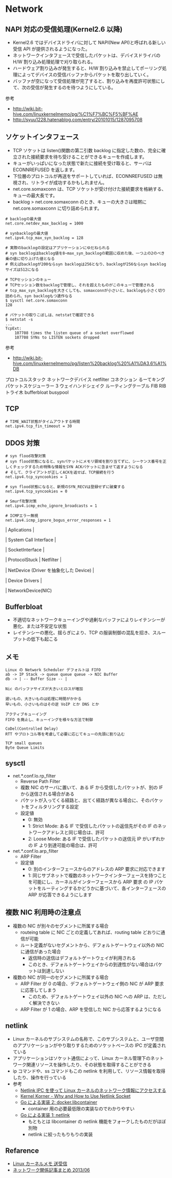 # Network

## NAPI 対応の受信処理(Kernel2.6 以降)

- Kernel2.6 ではデバイスドライバに対して NAPI(New API)と呼ばれる新しい受信 API が提供されるようになった。
- ネットワークインタフェースで受信したパケットは、デバイスドライバの H/W 割り込み処理処理で刈り取られる。
- ハードウェア割り込みが発生すると、H/W 割り込みを禁止してポーリング処理によってデバイスの受信バッファからパケットを取り出していく。
- バッファが空になって受信処理が完了すると、割り込みを再度許可状態にして、次の受信が発生するのを待つようにしている。

参考

- http://wiki.bit-hive.com/linuxkernelmemo/pg/%C1%F7%BC%F5%BF%AE
- http://syuu1228.hatenablog.com/entry/20101015/1287095708

## ソケットインタフェース

- TCP ソケットは listen()関数の第二引数 backlog に指定した数の、完全に確立された接続要求を待ち受けることができるキューを作成します。
- キューがいっぱいになった状態で新たに接続を受け取ると、サーバは ECONNREFUSED を返します。
- 下位層のプロトコルが再送をサポートしていれば、ECONNREFUSED は無視され、リトライが成功するかもしれません。
- net.core.somaxconn は、TCP ソケットが受け付けた接続要求を格納する、キューの最大長です。
- backlog > net.core.somaxconn のとき、キューの大きさは暗黙に net.core.somaxconn に切り詰められます。

```
# backlogの最大値
net.core.netdev_max_backlog = 1000

# synbacklogの最大値
net.ipv4.tcp_max_syn_backlog = 128

# 実際のbacklogの設定はアプリケーションにゆだねられる
# syn backlogはbacklog値を8~max_syn_backlogの範囲に収めた後、一つ上の2のべき乗の値に切り上げた値となる
# 例えばbacklogが200ならsyn backlogは256となり、backlogが256ならsyn backlogサイズは512になる

# TCPセッションのキュー
# TCPセッション数をbacklogで管理し、それを超えたものがこのキューで管理される
# tcp_max_syn_backlogを大きくしても、somaxconnが小さいと、backlogも小さく切り詰められ、syn backlogもつ遺作なる
$ sysctl net.core.somaxconn
128

# パケットの取りこぼしは、netstatで確認できる
$ netstat -s
...
TcpExt:
    107708 times the listen queue of a socket overflowed
    107708 SYNs to LISTEN sockets dropped
```

参考

- http://wiki.bit-hive.com/linuxkernelmemo/pg/listen%20backlog%20%A1%DA3.6%A1%DB

プロトコルスタック
ネットワークデバイス
netfilter
コネクション
るーてキング
パケットスケジューラー
3 ウェイハンドシェイク
ルーティングテーブル
FIB
RIB
トライ木
bufferbloat
busypool

## TCP

```
# TIME_WAIT状態がタイムアウトする時間
net.ipv4.tcp_fin_timeout = 30
```

## DDOS 対策

```
# syn flood攻撃対策
# syn flood状態になると、synパケットにメモリ領域を割り当てずに、シーケンス番号を正しくチェックするため特殊な情報をSYN ACKパケットに含ませて返すようになる
# そして、クライアントが正しくACKを返せば、TCP接続を行う
net.ipv4.tcp_syncookies = 1

# syn flood状態になると、新規のSYN_RECVは登録せずに破棄する
net.ipv4.tcp_syncookies = 0

# Smurf攻撃対策
net.ipv4.icmp_echo_ignore_broadcasts = 1

# ICMPエラー無視
net.ipv4.icmp_ignore_bogus_error_responses = 1
```

| Aplications |

| System Call Interface |

| SocketInterface |

| ProtocolStuck | Netfilter |

| NetDevice (Driver を抽象化した Device) |

| Device Drivers |

| NetworkDevice(NIC)

## Bufferbloat

- 不適切なネットワークキューイングや過剰なバッファによりレイテンシーが悪化、または不安定な状態
- レイテンシーの悪化、揺らぎにより、TCP の服装制御の混乱を招き、スループットの低下も起こる

## メモ

```
Linux の Network Scheduler デフォルトは FIFO
ab -> IP Stack -> queue queue queue -> NIC Buffer
db -> | -- Buffer Size -- |

Nic のバッファサイズが大きいとロスが増加

遅いもの、大きいものは処理に時間がかかる
早いもの、小さいものはその逆 VoIP とか DNS とか

アクティブキューイング
FIFO を廃止し、キューイングを様々な方法で制御

CoDel(Controlled Delay)
RTT やプロトコル等を考慮して必要に応じてキューの先頭に割り込む

TCP small queues
Byte Queue Limits
```

## sysctl

- net.\*.conf.lo.rp_filter
  - Reverse Path Filter
  - 複数 NIC のサーバに置いて、ある IF から受信したパケットが、別の IF から送信される場合がある
  - パケットが入ってくる経路と、出てく経路が異なる場合に、そのパケットをフィルタリングする設定
  - 設定値
    - 0: 無効
    - 1: Strict Mode: ある IF で受信したパケットの返信先がその IF のネットワークアドレスと同じ場合は、許可
    - 2: Loose Mode: ある IF で受信したパケットの送信元 IP がいずれかの IF より到達可能の場合は、許可
- net.\*.conf.lo.arp_filter
  - ARP Filter
  - 設定値
    - 0: 別のインターフェースからのアドレスの ARP 要求に対応できます
    - 1: 同じサブネットで複数のネットワークインターフェースを持つことを可能にし、カーネルがインターフェースから ARP 要求 の IP パケットをルーティングするかどうかに基づいて、各インターフェースの ARP が応答できるようにします

## 複数 NIC 利用時の注意点

- 複数の NIC が別々のセグメントに所属する場合
  - routeing table に NIC ごとの定義してあれば、routing table どおりに通信が可能
  - ルート定義がないセグメントから、デフォルトゲートウェイ以外の NIC に通信があった場合
    - 返信時の送信はデフォルトゲートウェイが利用される
    - このとき、デフォルトゲートウェイからの到達性がない場合はパケットは到達しない
- 複数の NIC が同一のセグメントに所属する場合
  - ARP Filter が 0 の場合、デフォルトゲートウェイ側の NIC が ARP 要求に応答してしまう
    - このため、デフォルトゲートウェイ以外の NIC への ARP は、ただしく解決できない
  - ARP Filter が 1 の場合、ARP を受信した NIC から応答するようになる

## netlink

- Linux カーネルのサブシステムの名称で、このサブシステムと、ユーザ空間のアプリケーションがやり取りするためのソケットベースの IPC が定義されている
- アプリケーションはソケット通信によって、Linux カーネル管理下のネットワーク関連リソースを操作したり、その状態を取得することができる
- ip コマンドや、ss コマンドもこの netlink を利用して、リソース情報を取得したり、操作を行っている
- 参考
  - [Netlink IPC を使って Linux カーネルのネットワーク情報にアクセスする](http://ilyaletre.hatenablog.com/entry/2019/09/01/205432)
  - [Kernel Korner - Why and How to Use Netlink Socket](https://www.linuxjournal.com/article/7356)
  - [Go による実装 2: docker.libcontainer](https://github.com/docker-archive/libcontainer/blob/master/netlink/netlink_linux.go)
    - container 用の必要最低限の実装なのでわかりやすい
  - [Go による実装 1: netlink](https://github.com/vishvananda/netlink)
    - もともとは libcontainer の netlink 機能をフォークしたものだがほぼ別物
    - netlink に絞ったもりもりの実装

## Refarence

- [Linux カーネルメモ 送受信](http://wiki.bit-hive.com/linuxkernelmemo/pg/%C1%F7%BC%F5%BF%AE)
- [ネットワーク関係記事まとめ 2013/06](http://syuu1228.hatenablog.com/entry/20130603/1370300554)
